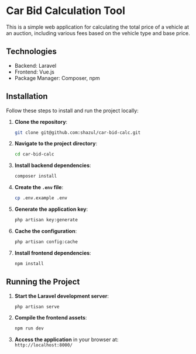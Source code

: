 # Car Bid Calculation Tool

This is a simple web application for calculating the total price of a vehicle at an auction, including various fees based on the vehicle type and base price.

## Technologies

- Backend: Laravel
- Frontend: Vue.js
- Package Manager: Composer, npm

## Installation

Follow these steps to install and run the project locally:

1. **Clone the repository**:
   ```bash
   git clone git@github.com:shazul/car-bid-calc.git
    ```

2. **Navigate to the project directory**:  
   ```bash
   cd car-bid-calc
   ```

4. **Install backend dependencies**:  
   ```bash
   composer install
   ```

6. **Create the `.env` file**:  
   ```bash
   cp .env.example .env
   ```

8. **Generate the application key**:  
   ```bash
   php artisan key:generate
   ```

10. **Cache the configuration**:  
    ```bash
    php artisan config:cache
    ```

12. **Install frontend dependencies**:  
    ```bash
    npm install
    ```

## Running the Project

1. **Start the Laravel development server**:  
   ```bash
   php artisan serve
   ```

3. **Compile the frontend assets**:  
   ```bash
   npm run dev
   ```

5. **Access the application** in your browser at:  
   `http://localhost:8000/`
